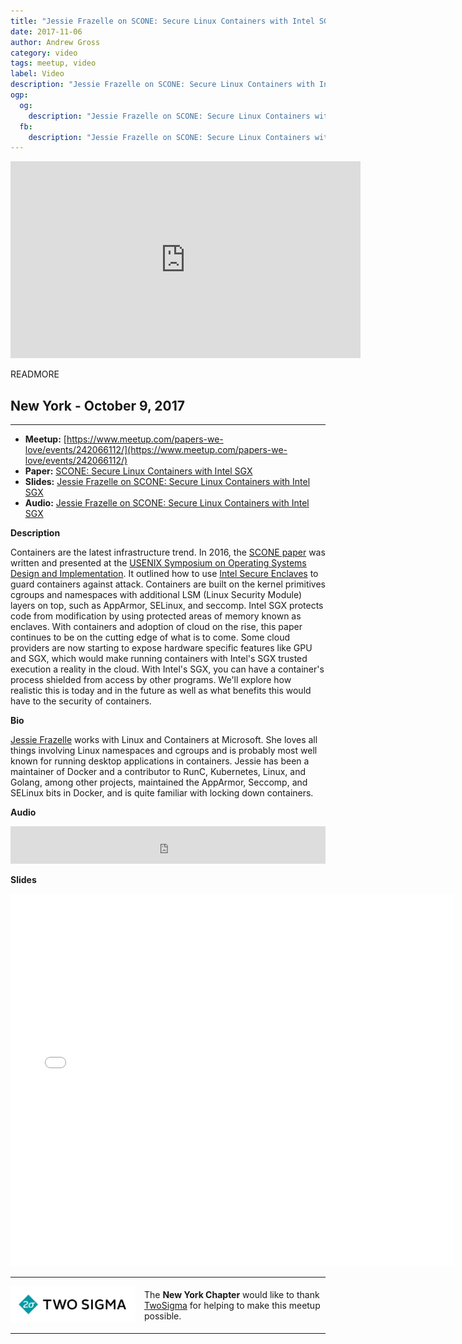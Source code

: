 ```yaml
---
title: "Jessie Frazelle on SCONE: Secure Linux Containers with Intel SGX"
date: 2017-11-06
author: Andrew Gross
category: video
tags: meetup, video
label: Video
description: "Jessie Frazelle on SCONE: Secure Linux Containers with Intel SGX"
ogp:
  og:
    description: "Jessie Frazelle on SCONE: Secure Linux Containers with Intel SGX"
  fb:
    description: "Jessie Frazelle on SCONE: Secure Linux Containers with Intel SGX"
---
```


<iframe class="video" width="560" height="315" src="https://www.youtube.com/embed/3UYczEYrxuY" frameborder="0" allowfullscreen></iframe>

READMORE

## New York - October 9, 2017

****

* **Meetup:** [https://www.meetup.com/papers-we-love/events/242066112/](https://www.meetup.com/papers-we-love/events/242066112/)
* **Paper:** [SCONE: Secure Linux Containers with Intel SGX](https://users.cs.duke.edu/~parr/jmlr03.pdf)
* **Slides:** [Jessie Frazelle on SCONE: Secure Linux Containers with Intel SGX](https://speakerdeck.com/paperswelove/jessie-frazelle-on-scone-secure-linux-containers-with-intel-sgx#)
* **Audio:** [Jessie Frazelle on SCONE: Secure Linux Containers with Intel SGX](https://www.mixcloud.com/paperswelove/papers-we-love-10092017-jessie-frazelle-scone-secure-linux-containers/)

**Description**

Containers are the latest infrastructure trend. In 2016, the [SCONE paper](https://www.usenix.org/system/files/conference/osdi16/osdi16-arnautov.pdf) was written and presented at the [USENIX Symposium on Operating Systems Design and Implementation](https://www.usenix.org/conference/osdi16). It outlined how to use [Intel Secure Enclaves](https://en.wikipedia.org/wiki/Software_Guard_Extensions) to guard containers against attack. Containers are built on the kernel primitives cgroups and namespaces with additional LSM (Linux Security Module) layers on top, such as AppArmor, SELinux, and seccomp. Intel SGX protects code from modification by using protected areas of memory known as enclaves. With containers and adoption of cloud on the rise, this paper continues to be on the cutting edge of what is to come. Some cloud providers are now starting to expose hardware specific features like GPU and SGX, which would make running containers with Intel's SGX trusted execution a reality in the cloud. With Intel's SGX, you can have a container's process shielded from access by other programs. We'll explore how realistic this is today and in the future as well as what benefits this would have to the security of containers.


**Bio**

[Jessie Frazelle](https://blog.jessfraz.com/) works with Linux and Containers at Microsoft. She loves all things involving Linux namespaces and cgroups and is probably most well known for running desktop applications in containers. Jessie has been a maintainer of Docker and a contributor to RunC, Kubernetes, Linux, and Golang, among other projects, maintained the AppArmor, Seccomp, and SELinux bits in Docker, and is quite familiar with locking down containers.

**Audio**

<iframe width="100%" height="60" src="https://www.mixcloud.com/widget/iframe/?hide_cover=1&mini=1&feed=%2Fpaperswelove%2Fpapers-we-love-10092017-jessie-frazelle-scone-secure-linux-containers%2F" frameborder="0" ></iframe>

**Slides**

<iframe class="video" allowfullscreen="true" allowtransparency="true" frameborder="0" height="596" mozallowfullscreen="true" src="//speakerdeck.com/player/2960fbf0364f40e2a012c119c02ca239" style="border:0; padding:0; margin:0; background:transparent;" webkitallowfullscreen="true" width="710"></iframe>

---

<p style="display: flex; flex-direction: row; justify-content: center; align-items: center;">
<a href="https://www.twosigma.com/"><img src="/images/TwoSigma_RGB.jpg" alt="TwoSigma" title="TwoSigma - Platinum Sponsor of Papers We Love NYC" style="width: 200px; margin: 0 1em 0 0;"></a> <span style="flex: 1;">The <strong>New York Chapter</strong> would like to thank <a href="https://www.twosigma.com">TwoSigma</a> for helping to make this meetup possible.</span>
</p>

---
